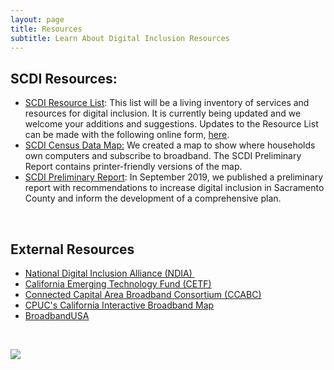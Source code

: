 ```yaml
---
layout: page
title: Resources
subtitle: Learn About Digital Inclusion Resources
---
```

## SCDI Resources:

* [SCDI Resource List](https://docs.google.com/spreadsheets/d/1I8fdNTbBRDABJ-8Vy4iTEcU56YWU_F0AcU4dJwwZxp8/edit#gid=272524158): This list will be a living inventory of services and resources for digital inclusion. It is currently being updated and we welcome your additions and suggestions. Updates to the Resource List can be made with the following online form, [](https://valleyvision.us16.list-manage.com/track/click?u=1d8421bee454083d0270343ac&id=53cfdf7c77&e=ef54bb2661)[here](https://docs.google.com/spreadsheets/d/1I8fdNTbBRDABJ-8Vy4iTEcU56YWU_F0AcU4dJwwZxp8/edit#gid=272524158).
* [SCDI Census Data Map:](https://digitalinclusionsac.org/pdf/SCDI-Preliminary-Report-Sept-2019.pdf) We created a map to show where households own computers and subscribe to broadband. The SCDI Preliminary Report contains printer-friendly versions of the map.
* [SCDI Preliminary Report](https://saccity.maps.arcgis.com/apps/View/index.html?appid=90abd5fecb3b4f65b1d29e14976e1e20): In September 2019, we published a preliminary report with recommendations to increase digital inclusion in Sacramento County and inform the development of a comprehensive plan.

<br>

## External Resources

* [National Digital Inclusion Alliance (NDIA) ](https://www.digitalinclusion.org/)  
* [California Emerging Technology Fund (CETF)](https://www.cetfund.org/)
* [Connected Capital Area Broadband Consortium (CCABC)](https://www.valleyvision.org/projects/connected-community-initiative/)
* [CPUC's California Interactive Broadband Map](https://www.broadbandmap.ca.gov/)
* [BroadbandUSA](https://broadbandusa.ntia.doc.gov/)

<br>

![](/assets/uploads/conduit.bmp)